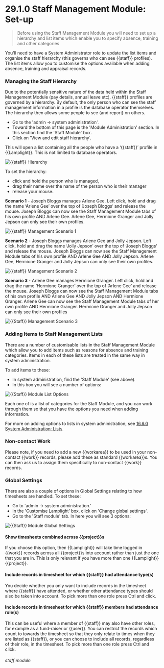 # 29.1.0 Staff Management Module: Set-up

> Before using the Staff Management Module you will need to set up a hierarchy and list items which enable you to specify absence, training and other categories




You’ll need to have a System Administrator role to update the list items and organise the staff hierarchy (this governs who can see {{staff}} profiles). The list items allow you to customise the options available when adding absence, training and appraisal records.

### Managing the Staff Hierarchy  

Due to the potentially sensitive nature of the data held within the Staff Management Module (pay details, annual leave etc), {{staff}} profiles are governed by a hierarchy. By default, the only person who can see the staff management information in a profile is the database operator themselves. The hierarchy then allows some people to see (and report) on others. 

- Go to the 'admin -> system administration'.
- Toward the bottom of this page is the 'Module Administration' section. In this section find the 'Staff Module' box.
- Click on 'View and edit staff hierarchy’.

This will open a list containing all the people who have a ‘{{staff}}’ profile in {{Lamplight}}. This is not limited to database operators. 

![{{staff}} Hierarchy](29.1.0d.png)

To set the hierarchy:
- click and hold the person who is managed, 
- drag their name over the name of the person who is their manager  
- release your mouse.

**Scenario 1** - Joseph Bloggs manages Arlene Gee.
   Left click, hold and drag the name ‘Arlene Gee’ over the top of ‘Joseph Bloggs’ and release the mouse. Joseph Bloggs can now see the Staff Management Module tabs of his own profile AND Arlene Gee. Arlene Gee, Hermione Granger and Jolly Jepson can only see their own profiles.

![{{staff}} Management Scenario 1](29.1.0a.png)

**Scenario 2** - Joseph Bloggs manages Arlene Gee and Jolly Jepson.
   Left click, hold and drag the name ‘Jolly Jepson’ over the top of ‘Joseph Bloggs’ and release the mouse. Joseph Bloggs can now see the Staff Management Module tabs of his own profile AND Arlene Gee AND Jolly Jepson. Arlene Gee, Hermione Granger and Jolly Jepson can only see their own profiles.
   
![{{staff}} Management Scenario 2](29.1.0b.png)

**Scenario 3** - Arlene Gee manages Hermione Granger.
  Left click, hold and drag the name ‘Hermione Granger’ over the top of ‘Arlene Gee’ and release the mouse. Joseph Bloggs can now see the Staff Management Module tabs of his own profile AND Arlene Gee AND Jolly Jepson AND Hermione Granger. Arlene Gee can now see the Staff Management Module tabs of her own profile AND Hermione Granger. Hermione Granger and Jolly Jepson can only see their own profiles
 
![{{Staff}} Management Scenario 3](29.1.0c.png)

### Adding Items to Staff Management Lists

There are a number of customisable lists in the Staff Management Module which allow you to add items such as reasons for absence and training categories. Items in each of these lists are treated in the same way in system administration. 

To add items to these:
- In system administration, find the 'Staff Module' (see above).
- In this box you will see a number of options:

![{{Staff}} Module List Options](29.1.0e.png)

Each one of is a list of categories for the Staff Module, and you can work through them so that you have the options you need when adding information. 

For more on adding options to lists in system administration, see [16.6.0 System Administration: Lists](/help/index/p/16.6.0).

### Non-contact Work

Please note, if you need to add a new {{workarea}} to be used in your non-contact {{work}} records, please add these as standard {{workarea}}s. You can then ask us to assign them specifically to non-contact {{work}} records.

### Global Settings

There are also a couple of options in Global Settings relating to how timesheets are handled. To set these:

- Go to 'admin -> system administration.'
- In the 'Customise Lamplight' box, click on 'Change global settings'. 
- Go to the 'Staff module' tab.
In here you will see 3 options:

![{{Staff}} Module Global Settings](29.1.0f.png)

#### Show timesheets combined across {{project}}s
If you choose this option, then {{Lamplight}} will take time logged in {{work}} records across all {{project}}s into account rather than just the one that you are in. This is only relevant if you have more than one {{Lamplight}} {{project}}.

#### Include records in timesheet for which {{staff}} had attendance type(s)
You decide whether you only want to include records in the timesheet where {{staff}} have attended, or whether other attendance types should also be taken into account. To pick more than one role press Ctrl and click. 
 
#### Include records in timesheet for which {{staff}} members had attendance role(s)
This can be useful where a member of {{staff}} may also have other roles, for example as a fund-raiser or {{user}}. You can restrict the records which count to towards the timesheet so that they only relate to times when they are listed as {{staff}}, or you can choose to include all records, regardless of their role, in the timesheet. To pick more than one role press Ctrl and click. 


###### staff module
